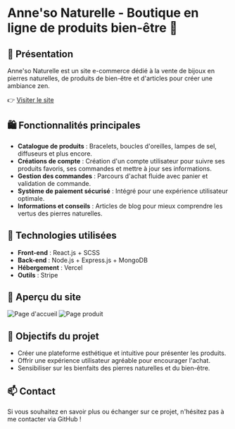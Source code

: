 # Anne'so Naturelle - Boutique en ligne de produits bien-être 💎

## 🌿 Présentation
Anne'so Naturelle est un site e-commerce dédié à la vente de bijoux en pierres naturelles, de produits de bien-être et d'articles pour créer une ambiance zen. 

👉 [Visiter le site](https://anneso-naturelle.fr)

## 🛍️ Fonctionnalités principales
- **Catalogue de produits** : Bracelets, boucles d'oreilles, lampes de sel, diffuseurs et plus encore.
- **Créations de compte** : Création d'un compte utilisateur pour suivre ses produits favoris, ses commandes et mettre à jour ses informations.
- **Gestion des commandes** : Parcours d'achat fluide avec panier et validation de commande.
- **Système de paiement sécurisé** : Intégré pour une expérience utilisateur optimale.
- **Informations et conseils** : Articles de blog pour mieux comprendre les vertus des pierres naturelles.

## 🔧 Technologies utilisées
- **Front-end** : React.js + SCSS
- **Back-end** : Node.js + Express.js + MongoDB
- **Hébergement** : Vercel
- **Outils** : Stripe

## 📸 Aperçu du site
![Page d'accueil](./images/homepage.png)
![Page produit](./images/product-page.png)

## 🚀 Objectifs du projet
- Créer une plateforme esthétique et intuitive pour présenter les produits.
- Offrir une expérience utilisateur agréable pour encourager l'achat.
- Sensibiliser sur les bienfaits des pierres naturelles et du bien-être.

## 📫 Contact
Si vous souhaitez en savoir plus ou échanger sur ce projet, n'hésitez pas à me contacter via GitHub !
